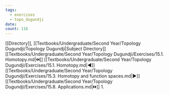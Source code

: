 ```yaml
---
tags:
  - exercises
  - topo_dugundji
date: 
count: 116
---
```

[[Directory]], [[Textbooks/Undergraduate/Second Year/Topology Dugundji/Topology Dugundji|Subject Directory]]
[[Textbooks/Undergraduate/Second Year/Topology Dugundji/Exercises/15.1. Homotopy.md|🞀🞀]] [[Textbooks/Undergraduate/Second Year/Topology Dugundji/Exercises/15.1. Homotopy.md|◀]] [[Textbooks/Undergraduate/Second Year/Topology Dugundji/Exercises/15.3. Homotopy and function spaces.md|▶]] [[Textbooks/Undergraduate/Second Year/Topology Dugundji/Exercises/15.8. Applications.md|🞂🞂]]
1. 